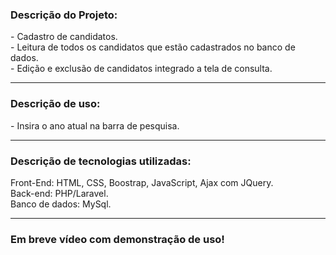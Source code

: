 <h3>Descrição do Projeto:</h3>
- Cadastro de candidatos.<br>
- Leitura de todos os candidatos que estão cadastrados no banco de dados.<br>
- Edição e exclusão de candidatos integrado a tela de consulta.
<hr>

<h3>Descrição de uso:</h3>
- Insira o ano atual na barra de pesquisa.
<hr>

<h3>Descrição de tecnologias utilizadas:</h3>
Front-End:</strong> HTML, CSS, Boostrap, JavaScript, Ajax com JQuery.<br>
Back-end: PHP/Laravel.<br>
Banco de dados: MySql.<br>
<hr>
<h3>Em breve vídeo com demonstração de uso!</h3>

